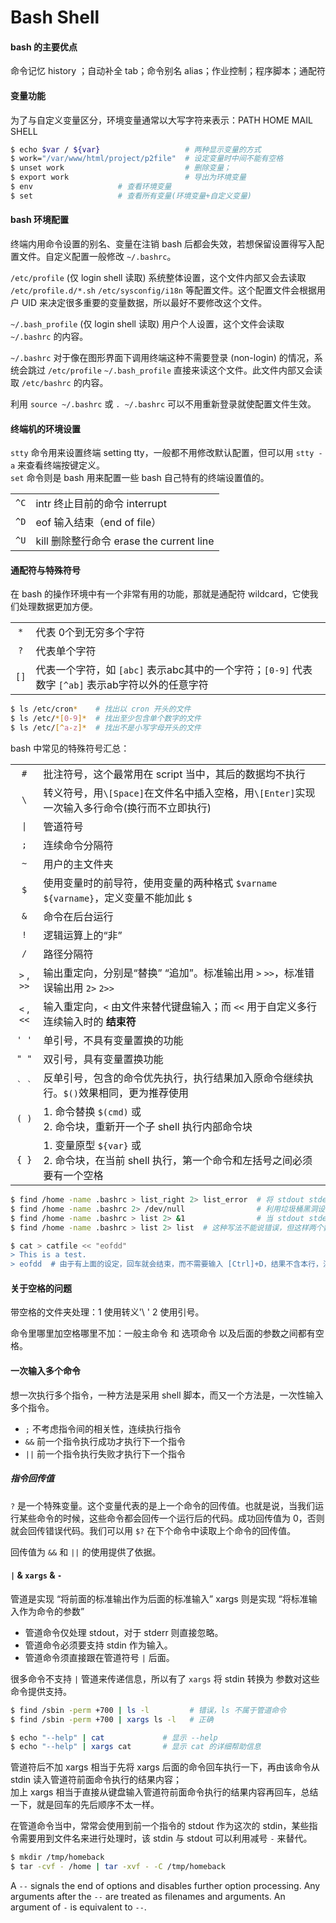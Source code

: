 # Bash Shell 

#### bash 的主要优点

命令记忆 history ；自动补全 tab；命令别名 alias；作业控制；程序脚本；通配符

#### 变量功能

为了与自定义变量区分，环境变量通常以大写字符来表示：PATH HOME MAIL SHELL

```bash
$ echo $var / ${var}                   # 两种显示变量的方式
$ work="/var/www/html/project/p2file"  # 设定变量时中间不能有空格
$ unset work                           # 删除变量；
$ export work                          # 导出为环境变量
$ env                   # 查看环境变量
$ set                   # 查看所有变量(环境变量+自定义变量)
```

#### bash 环境配置

终端内用命令设置的别名、变量在注销 bash 后都会失效，若想保留设置得写入配置文件。自定义配置一般修改 `~/.bashrc`。

`/etc/profile` (仅 login shell 读取) 系统整体设置，这个文件内部又会去读取 `/etc/profile.d/*.sh` `/etc/sysconfig/i18n` 等配置文件。这个配置文件会根据用户 UID 来决定很多重要的变量数据，所以最好不要修改这个文件。

`~/.bash_profile` (仅 login shell 读取) 用户个人设置，这个文件会读取 `~/.bashrc` 的内容。

`~/.bashrc` 对于像在图形界面下调用终端这种不需要登录 (non-login) 的情况，系统会跳过 `/etc/profile` `~/.bash_profile` 直接来读这个文件。此文件内部又会读取 `/etc/bashrc` 的内容。

利用 `source ~/.bashrc` 或 `. ~/.bashrc` 可以不用重新登录就使配置文件生效。


#### 终端机的环境设置

`stty` 命令用来设置终端 setting tty，一般都不用修改默认配置，但可以用 `stty -a` 来查看终端按键定义。  
`set` 命令则是 bash 用来配置一些 bash 自己特有的终端设置值的。

| | |
|:-----:|--------------------------------------------
| `^C`  | intr 终止目前的命令 interrupt
| `^D`  | eof 输入结束（end of file）
| `^U`  | kill 删除整行命令 erase the current line

#### 通配符与特殊符号

在 bash 的操作环境中有一个非常有用的功能，那就是通配符 wildcard，它使我们处理数据更加方便。

| | |
|:------:|----------------------------------------------------------------------------------------
| `*`    | 代表 0个到无穷多个字符
| `?`    | 代表单个字符
| `[]`   | 代表一个字符，如 `[abc]` 表示abc其中的一个字符；`[0-9]` 代表数字 `[^ab]` 表示ab字符以外的任意字符

```bash
$ ls /etc/cron*    # 找出以 cron 开头的文件
$ ls /etc/*[0-9]*  # 找出至少包含单个数字的文件
$ ls /etc/[^a-z]*  # 找出不是小写字母开头的文件
```

bash 中常见的特殊符号汇总：

| | |
|:------:|---------------------------------------------------------------------------------------------
| `#`    | 批注符号，这个最常用在 script 当中，其后的数据均不执行
| `\`    | 转义符号，用`\[Space]`在文件名中插入空格，用`\[Enter]`实现一次输入多行命令(换行而不立即执行)
| <code> &#124; </code> | 管道符号
| `;`    | 连续命令分隔符
| <code> ~ </code>      | 用户的主文件夹
| `$`    | 使用变量时的前导符，使用变量的两种格式 `$varname` `${varname}`，定义变量不能加此 `$`
| `&`    | 命令在后台运行
| `!`    | 逻辑运算上的“非”
| `/`    | 路径分隔符
| `>` , `>>`  | 输出重定向，分别是“替换” “追加”。标准输出用 `>` `>>`，标准错误输出用 `2>` `2>>`
| `<` , `<<`  | 输入重定向，`<` 由文件来替代键盘输入；而 `<<` 用于自定义多行连续输入时的 **结束符**
| `' '`  | 单引号，不具有变量置换的功能
| `" "`  | 双引号，具有变量置换功能
| `` ` ` ``   | 反单引号，包含的命令优先执行，执行结果加入原命令继续执行。`$()`效果相同，更为推荐使用
| `( )`  | 1. 命令替换 `$(cmd)` 或<br> 2. 命令块，重新开一个子 shell 执行内部命令块
| `{ }`  | 1. 变量原型 `${var}` 或<br> 2. 命令块，在当前 shell 执行，第一个命令和左括号之间必须要有一个空格

```bash
$ find /home -name .bashrc > list_right 2> list_error  # 将 stdout stderr 分别存到不同文件
$ find /home -name .bashrc 2> /dev/null                # 利用垃圾桶黑洞设备将错误信息丢弃(不显示错误信息)
$ find /home -name .bashrc > list 2> &1                # 当 stdout stderr 输出到同一个文件时应该这么写
$ find /home -name .bashrc > list 2> list  # 这种写法不能说错误，但这样两个数据流同时往一个文件写会造成顺序错乱

$ cat > catfile << "eofdd"
> This is a test.
> eofdd  # 由于有上面的设定，回车就会结束，而不需要输入 [Ctrl]+D，结果不含本行，注意，如果前面有空格则无效
```

#### 关于空格的问题

带空格的文件夹处理：1 使用转义'\ ' 2 使用引号。

命令里哪里加空格哪里不加：一般主命令 和 选项命令 以及后面的参数之间都有空格。

#### 一次输入多个命令

想一次执行多个指令，一种方法是采用 shell 脚本，而又一个方法是，一次性输入多个指令。

* `;` 不考虑指令间的相关性，连续执行指令
* `&&` 前一个指令执行成功才执行下一个指令
* `||` 前一个指令执行失败才执行下一个指令

##### 指令回传值

`?` 是一个特殊变量。这个变量代表的是上一个命令的回传值。也就是说，当我们运行某些命令的时候，这些命令都会回传一个运行后的代码。成功回传值为 0，否则就会回传错误代码。我们可以用 `$?` 在下个命令中读取上个命令的回传值。

回传值为 `&&` 和 `||` 的使用提供了依据。

#### `|` & `xargs` & `-`

管道是实现 “将前面的标准输出作为后面的标准输入” xargs 则是实现 “将标准输入作为命令的参数”

* 管道命令仅处理 stdout，对于 stderr 则直接忽略。
* 管道命令必须要支持 stdin 作为输入。
* 管道命令须直接跟在管道符号 `|` 后面。

很多命令不支持 `|` 管道来传递信息，所以有了 `xargs` 将 stdin 转换为 参数对这些命令提供支持。

```bash
$ find /sbin -perm +700 | ls -l         # 错误，ls 不属于管道命令
$ find /sbin -perm +700 | xargs ls -l   # 正确

$ echo "--help" | cat             # 显示 --help
$ echo "--help" | xargs cat       # 显示 cat 的详细帮助信息
```

管道符后不加 xargs 相当于先将 xargs 后面的命令回车执行一下，再由该命令从 stdin 读入管道符前面命令执行的结果内容；   
加上 xargs 相当于直接从键盘输入管道符前面命令执行的结果内容再回车，总结一下，就是回车的先后顺序不太一样。

在管道命令当中，常常会使用到前一个指令的 stdout 作为这次的 stdin，某些指令需要用到文件名来进行处理时，该 stdin 与 stdout 可以利用减号 `-` 来替代。

```bash
$ mkdir /tmp/homeback
$ tar -cvf - /home | tar -xvf - -C /tmp/homeback
```

A `--` signals the end of options and disables further option processing. Any arguments after the `--` are treated as filenames and arguments. An argument of `-` is equivalent to `--`.
